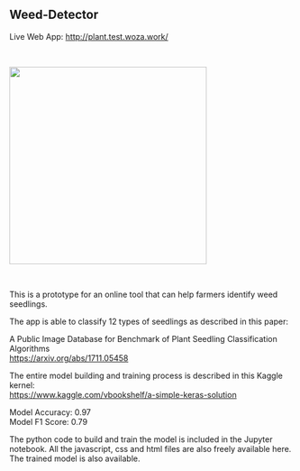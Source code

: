 
## Weed-Detector

Live Web App: http://plant.test.woza.work/

<br>

<img src="http://plant.test.woza.work/assets/weed_sample.png" width="350"></img>

<br>

This is a prototype for an online tool that can help farmers identify weed seedlings. 

The app is able to classify 12 types of seedlings as described in this paper:

A Public Image Database for Benchmark of Plant Seedling Classification Algorithms<br>
https://arxiv.org/abs/1711.05458

The entire model building and training process is described in this Kaggle kernel:<br>
https://www.kaggle.com/vbookshelf/a-simple-keras-solution

Model Accuracy: 0.97<br>
Model F1 Score: 0.79<br>

The python code to build and train the model is included in the Jupyter notebook. All the javascript, css and html files are also freely available here. The trained model is also available.



